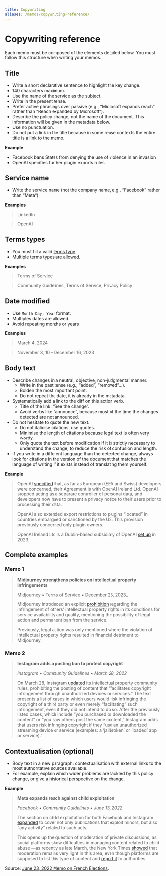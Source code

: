 ```yaml
---
title: Copywriting
aliases: /memos/copywriting-reference/
---
```


# Copywriting reference

Each memo must be composed of the elements detailed below. You must follow this structure when writing your memos.

## Title

- Write a short declarative sentence to highlight the key change.
- 140 characters maximum.
- Use the name of the service as the subject.
- Write in the present tense.
- Prefer active phrasings over passive (e.g., “Microsoft expands reach” rather than “Reach expanded by Microsoft“).
- Describe the policy change, not the name of the document. This information will be given in the metadata below.
- Use no punctuation.
- Do not put a link in the title because in some reuse contexts the entire title is a link to the memo.

**Example**

- Facebook bans States from denying the use of violence in an invasion
- OpenAI specifies further plugin exports rules

## Service name

- Write the service name (not the company name, e.g., “Facebook” rather than “Meta“)

**Examples**

> LinkedIn

> OpenAI

## Terms types

- You must fill a valid [terms type](https://github.com/OpenTermsArchive/terms-types).
- Multiple terms types are allowed.

**Examples**

> Terms of Service

> Community Guidelines, Terms of Service, Privacy Policy

## Date modified

- Use `Month Day, Year` format.
- Multiples dates are allowed.
- Avoid repeating months or years

**Examples**

> March 4, 2024

> November 3, 10 - December 16, 2023

## Body text

- Describe changes in a neutral, objective, non-judgmental manner.
  - Write in the past tense (e.g., “added”, “removed”…).
  - Bolden the most important point.
  - Do not repeat the date, it is already in the metadata.
- Systematically add a link to the diff on this action verb.
  - Title of the link: “See the change”.
  - Avoid verbs like “announce”, because most of the time the changes detected are not announced.
- Do not hesitate to quote the new text.
  - Do not italicise citations, use quotes.
  - Minimise the length of citations because legal text is often very wordy.
  - Only quote the text before modification if it is strictly necessary to understand the change, to reduce the risk of confusion and length.
- If you write in a different language than the detected change, always look for citations in the version of the document that matches the language of writing if it exists instead of translating them yourself.

**Example**

> OpenAI [specified](https://github.com/OpenTermsArchive/GenAI-versions/commit/30f1df7d18676c57a0ae1c43c3ccdfc264535cb3) that, as far as European (EEA and Swiss) developers were concerned, their Agreement is with OpenAI Ireland Ltd. OpenAI stopped acting as a separate controller of personal data, and developers now have to present a privacy notice to their users prior to processing their data.
>
> OpenAI also extended export restrictions to plugins “located” in countries embargoed or sanctioned by the US. This provision previously concerned only plugin owners.
>
> OpenAI Ireland Ltd is a Dublin-based subsidiary of OpenAI [set up](https://openai.com/blog/introducing-openai-dublin) in 2023.

## Complete examples

### Memo 1

> **Midjourney strengthens policies on intellectual property infringements**
>
> Midjourney ▪ Terms of Service ▪ December 23, 2023_
>
> Midjourney introduced an explicit [prohibition](https://github.com/OpenTermsArchive/GenAI-versions/commit/2cb30a2b4b338a4dffbeab9add8262cec78a3062) regarding the infringement of others’ intellectual property rights in its conditions for service availability and quality, mentioning the possibility of legal action and permanent ban from the service.
>
> Previously, legal action was only mentioned where the violation of intellectual property rights resulted in financial detriment to Midjourney.

### Memo 2

> **Instagram adds a posting ban to protect copyright**
>
> _Instagram ▪ Community Guidelines ▪ March 28, 2022_
>
> On March 28, Instagram [updated](https://github.com/OpenTermsArchive/france-elections-versions/commit/1be4b836e3012344558b60d8f9f871bc42cfa4ca?short_path=c108c01#diff-c108c013f0b8769389f20259465cb81324e805f4334bcda6931344e16f999441) its intellectual property community rules, prohibiting the posting of content that “facilitates copyright infringement through unauthorized devices or services.” The text presents a list of cases in which users would risk infringing the copyright of a third party or even merely “facilitating” such infringement, even if they did not intend to do so. After the previously listed cases, which include “you purchased or downloaded the content” or “you saw others post the same content,” Instagram adds that users risk infringing copyright if they “use an unauthorized streaming device or service (examples: a ‘jailbroken’ or ‘loaded’ app or service).”

## Contextualisation (optional)

- Body text in a new paragraph: contextualisation with external links to the most authoritative sources available.
- For example, explain which wider problems are tackled by this policy change, or give a historical perspective on the change.

**Example**

> **Meta expands reach against child exploitation**
>
> _Facebook ▪ Community Guidelines ▪ June 13, 2022_
>
> The section on child exploitation for both Facebook and Instagram [expanded](https://github.com/OpenTermsArchive/france-elections-versions/commit/0396436542fa7ef8dd8ae4dd02ff0ed5500e08a2) to cover not only publications that exploit minors, but also “any activity” related to such acts.
>
> This opens up the question of moderation of private discussions, as social platforms show difficulties in managing content related to child abuse —as recently as late March, the New York Times [showed](https://www.nytimes.com/2022/03/31/business/meta-child-sexual-abuse.html) that moderation remains very light in this area, even though platforms are supposed to list this type of content and [report it](https://www.theverge.com/2022/3/31/23005576/facebook-content-moderators-child-sexual-abuse-material-csam-policy) to authorities.

Source: [June 23, 2022 Memo on French Elections](https://sh1.sendinblue.com/aijgxqzlolpfe.html).
